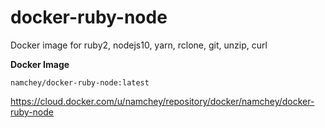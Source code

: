 # docker-ruby-node
Docker image for ruby2, nodejs10, yarn, rclone, git, unzip, curl


**Docker Image**

`namchey/docker-ruby-node:latest`

https://cloud.docker.com/u/namchey/repository/docker/namchey/docker-ruby-node
